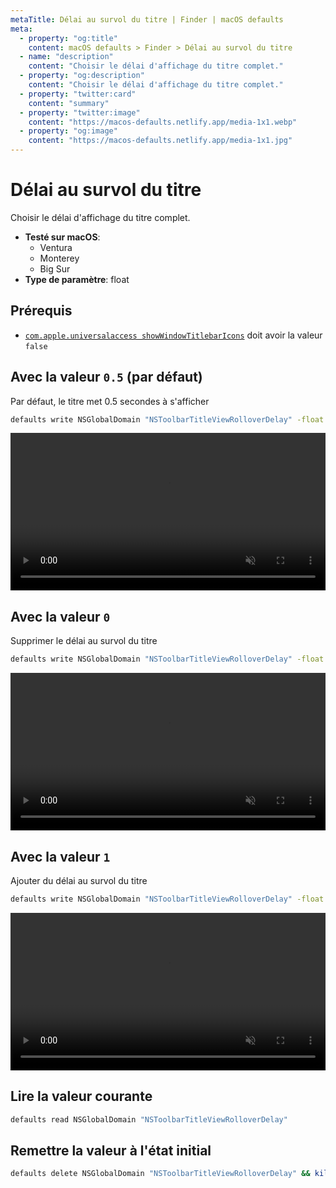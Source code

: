 ```yaml
---
metaTitle: Délai au survol du titre | Finder | macOS defaults
meta:
  - property: "og:title"
    content: macOS defaults > Finder > Délai au survol du titre
  - name: "description"
    content: "Choisir le délai d'affichage du titre complet."
  - property: "og:description"
    content: "Choisir le délai d'affichage du titre complet."
  - property: "twitter:card"
    content: "summary"
  - property: "twitter:image"
    content: "https://macos-defaults.netlify.app/media-1x1.webp"
  - property: "og:image"
    content: "https://macos-defaults.netlify.app/media-1x1.jpg"
---
```

# Délai au survol du titre

Choisir le délai d'affichage du titre complet.

<!-- break lists -->

- **Testé sur macOS**:
  * Ventura
  * Monterey
  * Big Sur
- **Type de paramètre**: float

## Prérequis
- [`com.apple.universalaccess showWindowTitlebarIcons`](../../fr/finder/showWindowTitlebarIcons.html#avec-la-valeur-false) doit avoir la valeur `false`

## Avec la valeur `0.5` (par défaut)

Par défaut, le titre met 0.5 secondes à s'afficher

```bash
defaults write NSGlobalDomain "NSToolbarTitleViewRolloverDelay" -float "0.5" && killall Finder
```
<video autoplay loop muted playsinline width="741" height="416" style="max-width: 100%; height: auto">
  <source src="./finder-NSToolbarTitleViewRolloverDelay-0.5.mp4" type="video/mp4">
  Exemple avec la valeur 0.5
</video>

## Avec la valeur `0`

Supprimer le délai au survol du titre

```bash
defaults write NSGlobalDomain "NSToolbarTitleViewRolloverDelay" -float "0" && killall Finder
```
<video autoplay loop muted playsinline width="741" height="416" style="max-width: 100%; height: auto">
  <source src="./finder-NSToolbarTitleViewRolloverDelay-0.mp4" type="video/mp4">
  Exemple avec la valeur 0
</video>

## Avec la valeur `1`

Ajouter du délai au survol du titre

```bash
defaults write NSGlobalDomain "NSToolbarTitleViewRolloverDelay" -float "1" && killall Finder
```
<video autoplay loop muted playsinline width="741" height="416" style="max-width: 100%; height: auto">
  <source src="./finder-NSToolbarTitleViewRolloverDelay-1.mp4" type="video/mp4">
  Exemple avec la valeur 1
</video>

## Lire la valeur courante
```bash
defaults read NSGlobalDomain "NSToolbarTitleViewRolloverDelay"
```

## Remettre la valeur à l'état initial
```bash
defaults delete NSGlobalDomain "NSToolbarTitleViewRolloverDelay" && killall Finder
```
